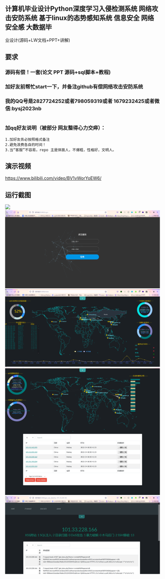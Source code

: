 ## 计算机毕业设计Python深度学习入侵检测系统 网络攻击安防系统 基于linux的态势感知系统 信息安全 网络安全感 大数据毕

业设计(源码+LW文档+PPT+讲解)

## 要求
### 源码有偿！一套(论文 PPT 源码+sql脚本+教程)

### 
### 加好友前帮忙start一下，并备注github有偿网络攻击安防系统
### 我的QQ号是2827724252或者798059319或者 1679232425或者微信:bysj2023nb

# 

### 加qq好友说明（被部分 网友整得心力交瘁）：
    1.加好友务必按照格式备注
    2.避免浪费各自的时间！
    3.当“客服”不容易，repo 主是体面人，不爆粗，性格好，文明人。

## 演示视频
https://www.bilibili.com/video/BV1vWorYoEW6/


## 运行截图
![](5.gif)
![](1.png)
![](2.png)
![](3.png)
![](4.png)




